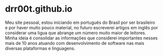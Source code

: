 drr00t.github.io
================

Meu site pessoal, estou iniciando em português do Brasil por ser brasileiro e por haver muito pouco material, no futuro escreverei artigos em inglês por considerar uma ligua que abrange um número muito maior de leitores. Minha ideia é consolidar as informações que considerei importantes nesses mais de 10 anos atuando com desenvolvimento de software nas mais diversas plataformas e linguagens.

